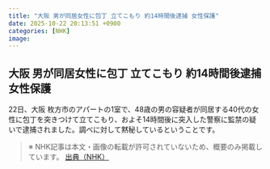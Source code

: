 ```yaml
---
title: "大阪 男が同居女性に包丁 立てこもり 約14時間後逮捕 女性保護"
date: 2025-10-22 20:13:51 +0900
categories: [NHK]
image: 
---
```

## 大阪 男が同居女性に包丁 立てこもり 約14時間後逮捕 女性保護

22日、大阪 枚方市のアパートの1室で、48歳の男の容疑者が同居する40代の女性に包丁を突きつけて立てこもり、およそ14時間後に突入した警察に監禁の疑いで逮捕されました。調べに対して黙秘しているということです。

> ※ NHK記事は本文・画像の転載が許可されていないため、概要のみ掲載しています。
[出典（NHK）](http://www3.nhk.or.jp/news/html/20251022/k10014956451000.html)

